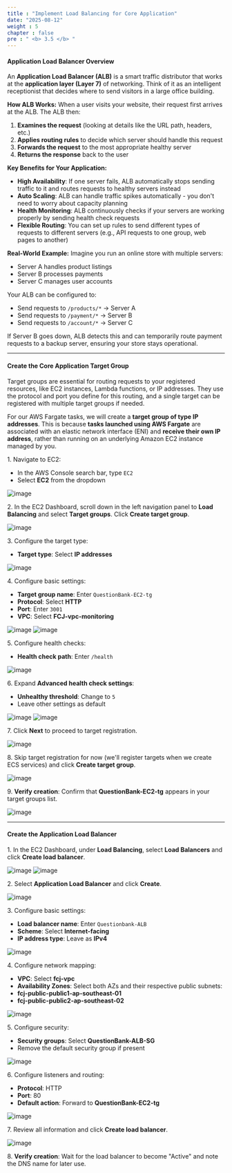 ```yaml
---
title : "Implement Load Balancing for Core Application"
date: "2025-08-12"
weight : 5
chapter : false
pre : " <b> 3.5 </b> "
---
```


#### Application Load Balancer Overview

An **Application Load Balancer (ALB)** is a smart traffic distributor that works at the **application layer (Layer 7)** of networking. Think of it as an intelligent receptionist that decides where to send visitors in a large office building.

**How ALB Works:**
When a user visits your website, their request first arrives at the ALB. The ALB then:
1. **Examines the request** (looking at details like the URL path, headers, etc.)
2. **Applies routing rules** to decide which server should handle this request
3. **Forwards the request** to the most appropriate healthy server
4. **Returns the response** back to the user

**Key Benefits for Your Application:**

- **High Availability**: If one server fails, ALB automatically stops sending traffic to it and routes requests to healthy servers instead
- **Auto Scaling**: ALB can handle traffic spikes automatically - you don't need to worry about capacity planning
- **Health Monitoring**: ALB continuously checks if your servers are working properly by sending health check requests
- **Flexible Routing**: You can set up rules to send different types of requests to different servers (e.g., API requests to one group, web pages to another)

**Real-World Example:**
Imagine you run an online store with multiple servers:
- Server A handles product listings
- Server B processes payments
- Server C manages user accounts

Your ALB can be configured to:
- Send requests to `/products/*` → Server A
- Send requests to `/payment/*` → Server B
- Send requests to `/account/*` → Server C

If Server B goes down, ALB detects this and can temporarily route payment requests to a backup server, ensuring your store stays operational.


___

#### Create the Core Application Target Group

Target groups are essential for routing requests to your registered resources, like EC2 instances, Lambda functions, or IP addresses. They use the protocol and port you define for this routing, and a single target can be registered with multiple target groups if needed.

For our AWS Fargate tasks, we will create a **target group of type IP addresses**. This is because **tasks launched using AWS Fargate** are associated with an elastic network interface (ENI) and **receive their own IP address**, rather than running on an underlying Amazon EC2 instance managed by you.

1\. Navigate to EC2:
   - In the AWS Console search bar, type `EC2`
   - Select **EC2** from the dropdown

![image](/workshop_fcj_Infrastructure-Monitoring-with-Custom-Metrics-andDashboards/images/3.5/2025-08-12_20-09-24.png)

2\. In the EC2 Dashboard, scroll down in the left navigation panel to **Load Balancing** and select **Target groups**. Click **Create target group**.

![image](/workshop_fcj_Infrastructure-Monitoring-with-Custom-Metrics-andDashboards/images/3.5/2025-08-12_20-10-58.png)

3\. Configure the target type:
   - **Target type**: Select **IP addresses**

![image](/workshop_fcj_Infrastructure-Monitoring-with-Custom-Metrics-andDashboards/images/3.5/2025-08-12_20-13-01.png)

4\. Configure basic settings:
   - **Target group name**: Enter `QuestionBank-EC2-tg`
   - **Protocol**: Select **HTTP**
   - **Port**: Enter `3001`
   - **VPC**: Select **FCJ-vpc-monitoring**

![image](/workshop_fcj_Infrastructure-Monitoring-with-Custom-Metrics-andDashboards/images/3.5/2025-08-12_20-13-01.png)
![image](/workshop_fcj_Infrastructure-Monitoring-with-Custom-Metrics-andDashboards/images/3.5/2025-08-12_20-14-45.png)

5\. Configure health checks:
   - **Health check path**: Enter `/health`

![image](/workshop_fcj_Infrastructure-Monitoring-with-Custom-Metrics-andDashboards/images/3.5/2025-08-12_20-15-37.png)

6\. Expand **Advanced health check settings**:
   - **Unhealthy threshold**: Change to `5`
   - Leave other settings as default

![image](/workshop_fcj_Infrastructure-Monitoring-with-Custom-Metrics-andDashboards/images/3.5/2025-08-12_20-17-38.png)
![image](/workshop_fcj_Infrastructure-Monitoring-with-Custom-Metrics-andDashboards/images/3.5/2025-08-12_20-18-07.png)

7\. Click **Next** to proceed to target registration.

![image](/workshop_fcj_Infrastructure-Monitoring-with-Custom-Metrics-andDashboards/images/3.5/2025-08-12_20-19-34.png)

8\. Skip target registration for now (we'll register targets when we create ECS services) and click **Create target group**.

![image](/workshop_fcj_Infrastructure-Monitoring-with-Custom-Metrics-andDashboards/images/3.5/2025-08-12_20-20-07.png)

9\. **Verify creation**: Confirm that **QuestionBank-EC2-tg** appears in your target groups list.

![image](/workshop_fcj_Infrastructure-Monitoring-with-Custom-Metrics-andDashboards/images/3.5/2025-08-12_20-23-12.png)
___

#### Create the Application Load Balancer

1\. In the EC2 Dashboard, under **Load Balancing**, select **Load Balancers** and click **Create load balancer**.

![image](/workshop_fcj_Infrastructure-Monitoring-with-Custom-Metrics-andDashboards/images/3.5/2025-08-12_20-24-43.png)
![image](/workshop_fcj_Infrastructure-Monitoring-with-Custom-Metrics-andDashboards/images/3.5/2025-08-12_20-25-12.png)

2\. Select **Application Load Balancer** and click **Create**.

![image](/workshop_fcj_Infrastructure-Monitoring-with-Custom-Metrics-andDashboards/images/3.5/2025-08-12_20-25-41.png)

3\. Configure basic settings:
  - **Load balancer name**: Enter `Questionbank-ALB`
  - **Scheme**: Select **Internet-facing**
  - **IP address type**: Leave as **IPv4**

![image](/workshop_fcj_Infrastructure-Monitoring-with-Custom-Metrics-andDashboards/images/3.5/2025-08-12_20-27-15.png)

4\. Configure network mapping:

  - **VPC**: Select **fcj-vpc**
  - **Availability Zones**: Select both AZs and their respective public subnets:
  - **fcj-public-public1-ap-southeast-01**
  - **fcj-public-public2-ap-southeast-02**


![image](/workshop_fcj_Infrastructure-Monitoring-with-Custom-Metrics-andDashboards/images/3.5/2025-08-12_20-31-42.png)


5\. Configure security:
  - **Security groups**: Select **QuestionBank-ALB-SG**
  - Remove the default security group if present

![image](/workshop_fcj_Infrastructure-Monitoring-with-Custom-Metrics-andDashboards/images/3.5/2025-08-12_20-33-27.png)

6\. Configure listeners and routing:
  - **Protocol**: HTTP
  - **Port**: 80
  - **Default action**: Forward to **QuestionBank-EC2-tg**

![image](/workshop_fcj_Infrastructure-Monitoring-with-Custom-Metrics-andDashboards/images/3.5/2025-08-12_20-34-25.png)

7\. Review all information and click **Create load balancer**.

![image](/workshop_fcj_Infrastructure-Monitoring-with-Custom-Metrics-andDashboards/images/3.5/2025-08-12_20-37-28.png)

8\. **Verify creation**: Wait for the load balancer to become "Active" and note the DNS name for later use.
